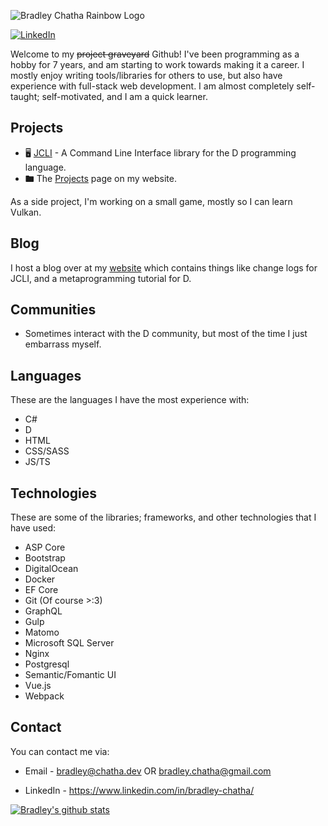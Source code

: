 ![Bradley Chatha Rainbow Logo](https://imgur.com/Q3Di8Wy.gif)

[![LinkedIn](https://content.linkedin.com/content/dam/me/business/en-us/amp/brand-site/v2/bg/LI-Bug.svg.original.svg)](https://www.linkedin.com/in/bradley-chatha/)

Welcome to my ~~project graveyard~~ Github! I've been programming as a hobby for 7 years, and am starting to work towards making it a career. I mostly enjoy writing tools/libraries for others to use, but also have experience with full-stack web development. I am almost completely self-taught; self-motivated, and I am a quick learner.

## Projects

* 🖥️ [JCLI](https://github.com/SealabJaster/jcli/tree/master/source/jaster/cli) - A Command Line Interface library for the D programming language.
* 🖿 The [Projects](https://bradley.chatha.dev/Projects) page on my website.

As a side project, I'm working on a small game, mostly so I can learn Vulkan.

## Blog

I host a blog over at my [website](https://bradley.chatha.dev/Blog) which contains things like change logs for JCLI, and a metaprogramming tutorial for D.

## Communities

* Sometimes interact with the D community, but most of the time I just embarrass myself.

## Languages

These are the languages I have the most experience with:

* C#
* D
* HTML
* CSS/SASS
* JS/TS

## Technologies

These are some of the libraries; frameworks, and other technologies that I have used:

* ASP Core
* Bootstrap
* DigitalOcean
* Docker
* EF Core
* Git (Of course >:3)
* GraphQL
* Gulp
* Matomo
* Microsoft SQL Server
* Nginx
* Postgresql
* Semantic/Fomantic UI
* Vue.js
* Webpack

## Contact

You can contact me via:

* Email - [bradley@chatha.dev](mailto:bradley@chatha.dev) OR [bradley.chatha@gmail.com](mailto:bradley.chatha@gmail.com)

* LinkedIn - https://www.linkedin.com/in/bradley-chatha/

[![Bradley's github stats](https://github-readme-stats.vercel.app/api?username=SealabJaster&show_icons=true&theme=radical)](https://github.com/anuraghazra/github-readme-stats)
